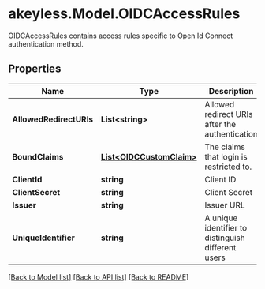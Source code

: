 # akeyless.Model.OIDCAccessRules
OIDCAccessRules contains access rules specific to Open Id Connect authentication method.

## Properties

Name | Type | Description | Notes
------------ | ------------- | ------------- | -------------
**AllowedRedirectURIs** | **List&lt;string&gt;** | Allowed redirect URIs after the authentication | [optional] 
**BoundClaims** | [**List&lt;OIDCCustomClaim&gt;**](OIDCCustomClaim.md) | The claims that login is restricted to. | [optional] 
**ClientId** | **string** | Client ID | [optional] 
**ClientSecret** | **string** | Client Secret | [optional] 
**Issuer** | **string** | Issuer URL | [optional] 
**UniqueIdentifier** | **string** | A unique identifier to distinguish different users | [optional] 

[[Back to Model list]](../README.md#documentation-for-models) [[Back to API list]](../README.md#documentation-for-api-endpoints) [[Back to README]](../README.md)

